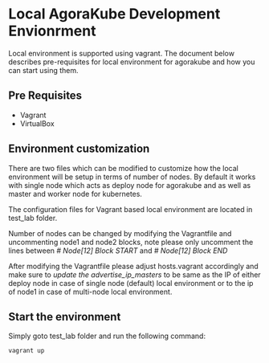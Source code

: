 # Local AgoraKube Development Envionrment

Local environment is supported using vagrant. The document below describes pre-requisites for local environment for agorakube and how you can start using them.

## Pre Requisites

* Vagrant
* VirtualBox

## Environment customization

There are two files which can be modified to customize how the local environment will be setup in terms of number of nodes. By default it works with single node which
acts as deploy node for agorakube and as well as master and worker node for kubernetes. 

The configuration files for Vagrant based local environment are located in test_lab folder.

Number of nodes can be changed by modifying the Vagrantfile and uncommenting node1 and node2 blocks, note please only uncomment the lines between *# Node[12] Block START* and *# Node[12] Block END*

After modifying the Vagrantfile please adjust hosts.vagrant accordingly and make sure to *update the advertise_ip_masters* to be same as the IP of either deploy node in case of 
single node (default) local environment or to the ip of node1 in case of multi-node local environment.

## Start the environment

Simply goto test_lab folder and run the following command:

`vagrant up`
